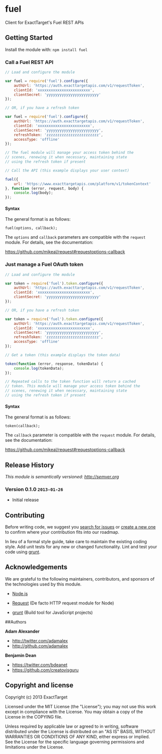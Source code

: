 # fuel

Client for ExactTarget's Fuel REST APIs

## Getting Started
Install the module with: `npm install fuel`

### Call a Fuel REST API

```javascript
// Load and configure the module

var fuel = require('fuel').configure({
	authUrl: 'https://auth.exacttargetapis.com/v1/requestToken',
	clientId: 'xxxxxxxxxxxxxxxxxxxxxxxx',
	clientSecret: 'yyyyyyyyyyyyyyyyyyyyyyyy'
});

// OR, if you have a refresh token

var fuel = require('fuel').configure({
	authUrl: 'https://auth.exacttargetapis.com/v1/requestToken',
	clientId: 'xxxxxxxxxxxxxxxxxxxxxxxx',
	clientSecret: 'yyyyyyyyyyyyyyyyyyyyyyyy',
	refreshToken: 'zzzzzzzzzzzzzzzzzzzzzzzz',
	accessType: 'offline'
});

// The fuel module will manage your access token behind the
// scenes, renewing it when necessary, maintaining state
// using the refresh token if present

// Call the API (this example displays your user context)

fuel({
	url: 'https://www.exacttargetapis.com/platform/v1/tokenContext'
}, function (error, request, body) {
	console.log(body);
});
```
#### Syntax

The general format is as follows:

`fuel(options, callback);`

The `options` and `callback` parameters are compatible with the `request` module.  For details, see the documentation:

https://github.com/mikeal/request#requestoptions-callback

### Just manage a Fuel OAuth token

```javascript
// Load and configure the module

var token = require('fuel').token.configure({
	authUrl: 'https://auth.exacttargetapis.com/v1/requestToken',
	clientId: 'xxxxxxxxxxxxxxxxxxxxxxxx',
	clientSecret: 'yyyyyyyyyyyyyyyyyyyyyyyy'
});

// OR, if you have a refresh token

var token = require('fuel').token.configure({
	authUrl: 'https://auth.exacttargetapis.com/v1/requestToken',
	clientId: 'xxxxxxxxxxxxxxxxxxxxxxxx',
	clientSecret: 'yyyyyyyyyyyyyyyyyyyyyyyy',
	refreshToken: 'zzzzzzzzzzzzzzzzzzzzzzzz',
	accessType: 'offline'
});

// Get a token (this example displays the token data)

token(function (error, response, tokenData) {
	console.log(tokenData);
});

// Repeated calls to the token function will return a cached
// token. This module will manage your access token behind the
// scenes, renewing it when necessary, maintaining state
// using the refresh token if present
```

#### Syntax

The general format is as follows:

`token(callback);`

The `callback` parameter is compatible with the `request` module.  For details, see the documentation:

https://github.com/mikeal/request#requestoptions-callback

## Release History

_This module is semantically versioned: <http://semver.org>_

### Version 0.1.0 `2013-01-26`

* Initial release

## Contributing
Before writing code, we suggest you [search for issues](https://github.com/ExactTarget/node-mashery/issues?state=open)
or [create a new one](https://github.com/ExactTarget/node-mashery/issues/new) to confirm where your contribution fits into
our roadmap.

In lieu of a formal style guide, take care to maintain the existing coding style. Add unit tests for any new or changed functionality.
Lint and test your code using [grunt](https://github.com/cowboy/grunt).

## Acknowledgements

We are grateful to the following maintainers, contributors, and sponsors of the technologies used by this module.

* [Node.js](http://nodejs.org)

* [Request](https://github.com/mikeal/request) (De facto HTTP request module for Node)

* [grunt](https://github.com/cowboy/grunt) (Build tool for JavaScript projects)

##Authors

**Adam Alexander**

+ http://twitter.com/adamalex
+ http://github.com/adamalex

**Benjamin Dean**

+ https://twitter.com/bdeanet
+ https://github.com/creatovisguru

## Copyright and license

Copyright (c) 2013 ExactTarget

Licensed under the MIT License (the "License");
you may not use this work except in compliance with the License.
You may obtain a copy of the License in the COPYING file.

Unless required by applicable law or agreed to in writing, software
distributed under the License is distributed on an "AS IS" BASIS,
WITHOUT WARRANTIES OR CONDITIONS OF ANY KIND, either express or implied.
See the License for the specific language governing permissions and
limitations under the License.
